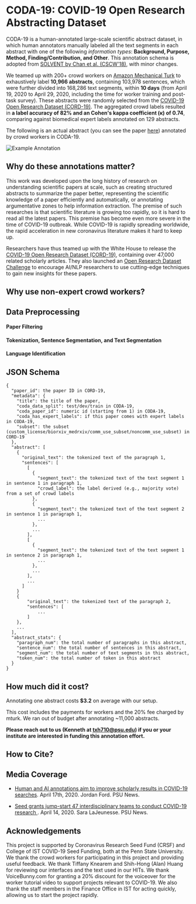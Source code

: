 # CODA-19: COVID-19 Open Research Abstracting Dataset
CODA-19 is a human-annotated large-scale scientific abstract dataset, in which human annotators manually labeled all the text segments in each abstract with one of the following *information types*: **Background, Purpose, Method, Finding/Contribution, and Other**. This annotation schema is adopted from [SOLVENT by Chan et al. (CSCW'18)](https://dl.acm.org/doi/10.1145/3274300), with minor changes.

We teamed up with 200+ crowd workers on [Amazon Mechanical Turk](https://www.mturk.com/) to exhaustively label **10,966 abstracts**, containing 103,978 sentences, which were further divided into 168,286 text segments, within **10 days** (from April 19, 2020 to April 29, 2020, including the time for worker training and post-task survey).
These abstracts were randomly selected from the [COVID-19 Open Research Dataset (CORD-19)](https://www.semanticscholar.org/cord19).
The aggregated crowd labels resulted in **a label accuracy of 82% and an Cohen's kappa coefficient (κ) of 0.74**, comparing against biomedical expert labels annotated on 129 abstracts.

The following is an actual abstract (you can see the paper [here](https://www.nature.com/articles/s41422-020-0305-x)) annotated by crowd workers in CODA-19. 

![Example Annotation](https://crowd.ist.psu.edu/CODA19/img/example.JPG)

## Why do these annotations matter?
This work was developed upon the long history of research on understanding scientific papers at scale, such as 
creating structured abstracts to summarize the paper better, 
representing the scientific knowledge of a paper efficiently and automatically, or 
annotating argumentative zones to help information extraction.
The premise of such researches is that scientific literature is growing too rapidly, so it is hard to read all the latest papers.
This premise has become even more severe in the time of COVID-19 outbreak. 
While COVID-19 is rapidly spreading worldwide, the rapid acceleration in new coronavirus literature makes it hard to keep up.

Researchers have thus teamed up with the White House to release the [COVID-19 Open Research Dataset (CORD-19)](https://pages.semanticscholar.org/coronavirus-research), containing over 47,000 related scholarly articles.
They also launched an [Open Research Dataset Challenge](https://www.kaggle.com/allen-institute-for-ai/CORD-19-research-challenge) to encourage AI/NLP researchers to use cutting-edge techniques to gain new insights for these papers.









## Why use non-expert crowd workers?

## Data Preprocessing

#### Paper Filtering

#### Tokenization, Sentence Segmentation, and Text Segmentation

#### Language Identification

## JSON Schema

```
{
  "paper_id": the paper ID in CORD-19,
  "metadata": {
    "title": the title of the paper,
    "coda_data_split": test/dev/train in CODA-19,
    "coda_paper_id": numeric id (starting from 1) in CODA-19,
    "coda_has_expert_labels": if this paper comes with expert labels in CODA-19,
    "subset": the subset (custom_license/biorxiv_medrxiv/comm_use_subset/noncomm_use_subset) in CORD-19
  },
  "abstract": [
    { 
      "original_text": the tokenized text of the paragraph 1,
      "sentences": [
        [ 
          {
            "segment_text": the tokenized text of the text segment 1 in sentence 1 in paragraph 1, 
            "crowd_label": the label derived (e.g., majority vote) from a set of crowd labels
          },
          {
            "segment_text": the tokenized text of the text segment 2 in sentence 1 in paragraph 1, 
            ...
          },
          ...
        ],
        [ 
          {
            "segment_text": the tokenized text of the text segment 1 in sentence 2 in paragraph 1, 
            ...
          },
          ...
        ],
        ...
      ]
    }
    { 
        "original_text": the tokenized text of the paragraph 2,
        "sentences": [
            ...
        ]
    },
    ...
  ],
  "abstract_stats": {
    "paragraph_num": the total number of paragraphs in this abstract,
    "sentence_num": the total number of sentences in this abstract,
    "segment_num": the total number of text segments in this abstract,
    "token_num": the total number of token in this abstract
  }
}
```

## How much did it cost?
Annotating one abstract costs **$3.2** on average with our setup.

This cost includes the payments for workers and the 20% fee charged by mturk.
We ran out of budget after annotating ~11,000 abstracts.

**Please reach out to us (Kenneth at txh710@psu.edu) if you or your institute are interested in funding this annotation effort.**

## How to Cite?

## Media Coverage

- [Human and AI annotations aim to improve scholarly results in COVID-19 searches](https://news.psu.edu/story/616031/2020/04/17/research/human-and-ai-annotations-aim-improve-scholarly-results-covid-19). April 17th, 2020. Jordan Ford. PSU News.

- [Seed grants jump-start 47 interdisciplinary teams to conduct COVID-19 research
](https://news.psu.edu/story/615456/2020/04/14/research/seed-grants-jump-start-47-interdisciplinary-teams-conduct-covid-19). April 14, 2020. Sara LaJeunesse. PSU News.


## Acknowledgements
This project is supported by Coronavirus Research Seed Fund (CRSF) and College of IST COVID-19 Seed Funding, both at the Penn State University.
We thank the crowd workers for participating in this project and providing useful feedback.
We thank Tiffany Knearem and Shih-Hong (Alan) Huang for reviewing our interfaces and the text used in our HITs.
We thank VoiceBunny.com for granting a 20% discount for the voiceover for the worker tutorial video to support projects relevant to COVID-19.
We also thank the staff members in the Finance Office in IST for acting quickly, allowing us to start the project rapidly.





